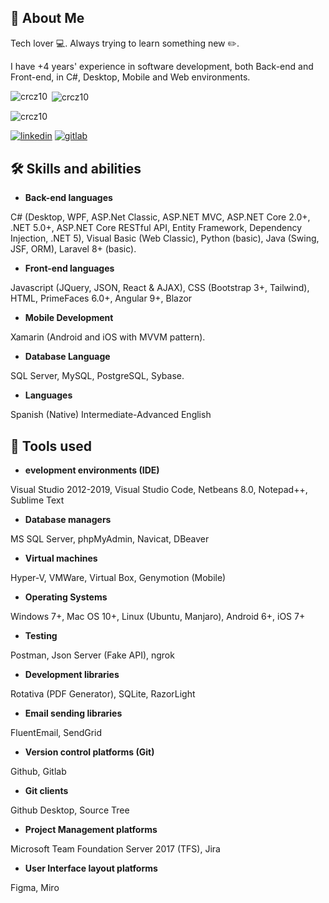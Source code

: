 ## 🚀 About Me

Tech lover :computer:. Always trying to learn something new :pencil2:. 

I have +4 years' experience in software development, both Back-end and Front-end, in C#, Desktop, Mobile and Web environments.

<p><img align="left" src="https://github-readme-stats.vercel.app/api/top-langs?username=crcz10&show_icons=true&locale=en&layout=compact" alt="crcz10" /></p>

<p>&nbsp;<img align="center" src="https://github-readme-stats.vercel.app/api?username=crcz10&show_icons=true&locale=en" alt="crcz10" /></p>

<p><img src="https://komarev.com/ghpvc/?username=crcz10&label=Profile%20views&color=0e75b6&style=flat" alt="crcz10" /> </p>

[![linkedin](https://img.shields.io/badge/linkedin-0A66C2?style=for-the-badge&logo=linkedin&logoColor=white)](https://www.linkedin.com/in/carlos-rodrigo-carrillo-zelaya-b78509151)
[![gitlab](https://img.shields.io/badge/GitLab-330F63?style=for-the-badge&logo=gitlab&logoColor=white)](https://gitlab.com/carlos.carrillo10)



## 🛠 Skills and abilities

- **Back-end languages**

C# (Desktop, WPF, ASP.Net Classic, ASP.NET MVC, ASP.NET Core 2.0+, .NET 5.0+, ASP.NET Core RESTful API, Entity Framework, Dependency Injection, .NET 5), Visual Basic (Web Classic), Python (basic), Java (Swing, JSF, ORM), Laravel 8+ (basic).

- **Front-end languages**

Javascript (JQuery, JSON, React & AJAX), CSS (Bootstrap 3+, Tailwind), HTML, PrimeFaces 6.0+, Angular 9+, Blazor

- **Mobile Development**

Xamarin (Android and iOS with MVVM pattern).

- **Database Language**

SQL Server, MySQL, PostgreSQL, Sybase.

- **Languages**

Spanish (Native)
Intermediate-Advanced English


## :wrench: Tools used

- **evelopment environments (IDE)**

Visual Studio 2012-2019, Visual Studio Code, Netbeans 8.0, Notepad++, Sublime Text

- **Database managers**

MS SQL Server, phpMyAdmin, Navicat, DBeaver

- **Virtual machines**

Hyper-V, VMWare, Virtual Box, Genymotion (Mobile)

- **Operating Systems**

Windows 7+, Mac OS 10+, Linux (Ubuntu, Manjaro), Android 6+, iOS 7+

- **Testing**

Postman, Json Server (Fake API), ngrok

- **Development libraries**

Rotativa (PDF Generator), SQLite, RazorLight

- **Email sending libraries**

FluentEmail, SendGrid

- **Version control platforms (Git)**

Github, Gitlab

- **Git clients**

Github Desktop, Source Tree

- **Project Management platforms**

Microsoft Team Foundation Server 2017 (TFS), Jira

- **User Interface layout platforms**

Figma, Miro

